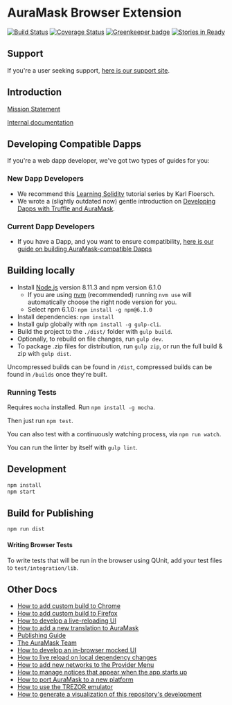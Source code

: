 # AuraMask Browser Extension
[![Build Status](https://circleci.com/gh/AuraMask/auramask-extension.svg?style=shield&circle-token=a1ddcf3cd38e29267f254c9c59d556d513e3a1fd)](https://circleci.com/gh/AuraMask/auramask-extension) [![Coverage Status](https://coveralls.io/repos/github/AuraMask/auramask-extension/badge.svg?branch=master)](https://coveralls.io/github/AuraMask/auramask-extension?branch=master) [![Greenkeeper badge](https://badges.greenkeeper.io/AuraMask/auramask-extension.svg)](https://greenkeeper.io/) [![Stories in Ready](https://badge.waffle.io/AuraMask/auramask-extension.png?label=in%20progress&title=waffle.io)](https://waffle.io/AuraMask/auramask-extension)

## Support

If you're a user seeking support, [here is our support site](https://auramask.helpscoutdocs.com/).

## Introduction

[Mission Statement](./MISSION.md)

[Internal documentation](./docs#documentation)

## Developing Compatible Dapps

If you're a web dapp developer, we've got two types of guides for you:

### New Dapp Developers

- We recommend this [Learning Solidity](https://karl.tech/learning-solidity-part-1-deploy-a-contract/) tutorial series by Karl Floersch.
- We wrote a (slightly outdated now) gentle introduction on [Developing Dapps with Truffle and AuraMask](https://medium.com/auramask/developing-ethereum-dapps-with-truffle-and-auramask-aa8ad7e363ba).

### Current Dapp Developers

- If you have a Dapp, and you want to ensure compatibility, [here is our guide on building AuraMask-compatible Dapps](https://github.com/AuraMask/faq/blob/master/DEVELOPERS.md)

## Building locally

 - Install [Node.js](https://nodejs.org/en/) version 8.11.3 and npm version 6.1.0
   - If you are using [nvm](https://github.com/creationix/nvm#installation) (recommended) running `nvm use` will automatically choose the right node version for you.
   - Select npm 6.1.0: ```npm install -g npm@6.1.0```
 - Install dependencies: ```npm install```
 - Install gulp globally with `npm install -g gulp-cli`.
 - Build the project to the `./dist/` folder with `gulp build`.
 - Optionally, to rebuild on file changes, run `gulp dev`.
 - To package .zip files for distribution, run `gulp zip`, or run the full build & zip with `gulp dist`.

 Uncompressed builds can be found in `/dist`, compressed builds can be found in `/builds` once they're built.

### Running Tests

Requires `mocha` installed. Run `npm install -g mocha`.

Then just run `npm test`.

You can also test with a continuously watching process, via `npm run watch`.

You can run the linter by itself with `gulp lint`.

## Development

```bash
npm install
npm start
```

## Build for Publishing

```bash
npm run dist
```

#### Writing Browser Tests

To write tests that will be run in the browser using QUnit, add your test files to `test/integration/lib`.

## Other Docs

- [How to add custom build to Chrome](./docs/add-to-chrome.md)
- [How to add custom build to Firefox](./docs/add-to-firefox.md)
- [How to develop a live-reloading UI](./docs/ui-dev-mode.md)
- [How to add a new translation to AuraMask](./docs/translating-guide.md)
- [Publishing Guide](./docs/publishing.md)
- [The AuraMask Team](./docs/team.md)
- [How to develop an in-browser mocked UI](./docs/ui-mock-mode.md)
- [How to live reload on local dependency changes](./docs/developing-on-deps.md)
- [How to add new networks to the Provider Menu](./docs/adding-new-networks.md)
- [How to manage notices that appear when the app starts up](./docs/notices.md)
- [How to port AuraMask to a new platform](./docs/porting_to_new_environment.md)
- [How to use the TREZOR emulator](./docs/trezor-emulator.md)
- [How to generate a visualization of this repository's development](./docs/development-visualization.md)

